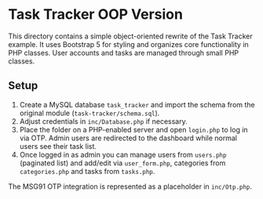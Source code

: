 # Task Tracker OOP Version

This directory contains a simple object-oriented rewrite of the Task Tracker example. It uses Bootstrap 5 for styling and organizes core functionality in PHP classes. User accounts and tasks are managed through small PHP classes.

## Setup

1. Create a MySQL database `task_tracker` and import the schema from the original module (`task-tracker/schema.sql`).
2. Adjust credentials in `inc/Database.php` if necessary.
3. Place the folder on a PHP-enabled server and open `login.php` to log in via OTP.
   Admin users are redirected to the dashboard while normal users see their task list.
4. Once logged in as admin you can manage users from `users.php` (paginated list) and add/edit via `user_form.php`, categories from `categories.php` and tasks from `tasks.php`.

The MSG91 OTP integration is represented as a placeholder in `inc/Otp.php`.
